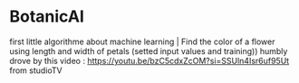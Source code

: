 # BotanicAI
first little algorithme about machine learning | Find the color of a flower using length and width of petals (setted input values and training))
humbly drove by this video : https://youtu.be/bzC5cdxZcOM?si=SSUln4Isr6uf95Ut from studioTV
